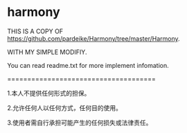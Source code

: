 # harmony

THIS IS A COPY OF https://github.com/pardeike/Harmony/tree/master/Harmony.

WITH MY SIMPLE MODIFIY.

You can read readme.txt for more implement infomation.

=====================================

1.本人不提供任何形式的担保。

2.允许任何人以任何方式，任何目的使用。

3.使用者需自行承担可能产生的任何损失或法律责任。
